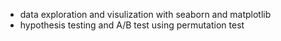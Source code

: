 - data exploration and visulization with seaborn and matplotlib
- hypothesis testing and A/B test using permutation test